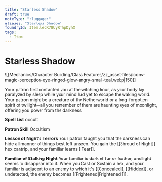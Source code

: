 ```yaml
---
title: "Starless Shadow"
draft: true
noteType: ":luggage:"
aliases: "Starless Shadow"
foundryId: Item.lecR78UyRThpDyhX
tags:
  - Item
---
```


# Starless Shadow
![[Mechanics/Character Building/Class Features/zz_asset-files/icons-magic-perception-eye-ringed-glow-angry-small-teal.webp|150]]

Your patron first contacted you at the witching hour, as your body lay paralyzed by sleep while your mind had yet to escape the waking world. Your patron might be a creature of the Netherworld or a long-forgotten spirit of twilight—all you remember of them are haunting eyes of moonlight, offering you power from the darkness.

**Spell List** occult

**Patron Skill** Occultism

**Lesson of Night's Terrors** Your patron taught you that the darkness can hide all manner of things best left unseen. You gain the [[Shroud of Night]] hex cantrip, and your familiar learns [[Fear]].

**Familiar of Stalking Night** Your familiar is dark of fur or feather, and light seems to disappear into it. When you Cast or Sustain a hex, and your familiar is adjacent to an enemy to which it's [[Concealed]], [[Hidden]], or undetected, the enemy becomes [[Frightened|Frightened 1]].
